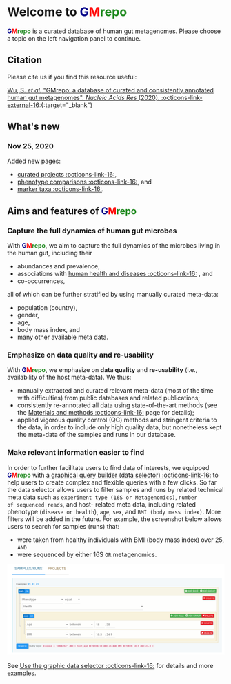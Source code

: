 # Welcome to <b><span style="color:darkblue">G</span><span style="color:red">M</span><span style="color:forestgreen">repo</span></b>

<b><span style="color:darkblue">G</span><span style="color:red">M</span><span style="color:forestgreen">repo</span></b>
 is a curated database of human gut metagenomes. Please choose a topic on the left navigation panel to continue.

## Citation

Please cite us if you find this resource useful:

[Wu, S. *et al.* "GMrepo: a database of curated and consistently annotated human gut metagenomes". *Nucleic Acids Res* (2020). :octicons-link-external-16:](https://doi.org/10.1093/nar/gkz764){:target="_blank"}

## What's new

### Nov 25, 2020

Added new pages:

* [curated projects :octicons-link-16:](https://gmrepo.humangut.info/data/curatedprojects),
* [phenotype comparisons :octicons-link-16:](https://gmrepo.humangut.info/phenotypes/comparisons), and 
* [marker taxa :octicons-link-16:](https://gmrepo.humangut.info/taxon/markertaxa).

## Aims and features of <b><span style="color:darkblue">G</span><span style="color:red">M</span><span style="color:forestgreen">repo</span></b>

### Capture the full dynamics of human gut microbes

With <b><span style="color:darkblue">G</span><span style="color:red">M</span><span style="color:forestgreen">repo</span></b>, 
we aim to capture the full dynamics of the microbes living in the human gut, including their

* abundances and prevalence,
* associations with [human health and diseases :octicons-link-16:](https://gmrepo.humangut.info/phenotypes) , and
* co-occurrences,

all of which can be further stratified by using manually curated meta-data:

* population (country),
* gender,
* age,
* body mass index, and
* many other available meta data.

### Emphasize on data quality and re-usability

With <b><span style="color:darkblue">G</span><span style="color:red">M</span><span style="color:forestgreen">repo</span></b>, 
we emphasize on **data quality** and **re-usability** (i.e., availability of the host meta-data).
We thus:

* manually extracted and curated relevant meta-data (most of the time with difficulties) from public databases and related publications;
* consistently re-annotated all data using state-of-the-art methods (see the [Materials and methods :octicons-link-16:](materialsandmethods/dataprocessingandqc.md) page for details);
* applied vigorous quality control (QC) methods and stringent criteria to the data, in order to include only high quality data, but nonetheless kept the meta-data of the samples and runs in our database.

### Make relevant information easier to find

In order to further facilitate users to find data of interests, we equipped <b><span style="color:darkblue">G</span><span style="color:red">M</span><span style="color:forestgreen">repo</span></b> with 
[a graphical query builder (data selector) :octicons-link-16:](https://gmrepo.humangut.info/home) to help users to create complex and flexible queries with a few clicks. So far the data selector allows users to filter samples and runs by related technical meta data such as <code>experiment type (16S or Metagenomics)</code>, <code>number of sequenced reads</code>, and host- related meta data, including related phenotype (<code>disease or health</code>), <code>age</code>, <code>sex</code>, and <code>BMI (body mass index)</code>. More filters will be added in the future.
For example, the screenshot below allows users to search for samples (runs) that:

* were taken from healthy individuals with BMI (body mass index) over 25, <code>AND</code>
* were sequenced by either 16S <code>OR</code> metagenomics.

![ :octicons-link-16:](images/index/query_builder_example.png)

See [Use the graphic data selector :octicons-link-16:](usage/graphicdataselector.md) for details and more examples.